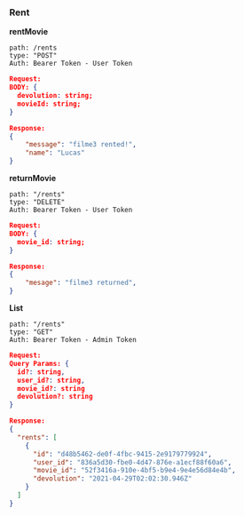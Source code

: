 ### Rent

**rentMovie**

```
path: /rents
type: "POST"
Auth: Bearer Token - User Token
```

```json
Request:
BODY: {
  devolution: string;
  movieId: string;
}
```

```json
Response:
{
    "message": "filme3 rented!",
    "name": "Lucas"
}
```

**returnMovie**

```
path: "/rents"
type: "DELETE"
Auth: Bearer Token - User Token
```

```json
Request:
BODY: {
  movie_id: string;
}
```

```json
Response:
{
    "mesage": "filme3 returned",
}
```

**List**

```
path: "/rents"
type: "GET"
Auth: Bearer Token - Admin Token
```

```json
Request:
Query Params: {
  id?: string,
  user_id?: string,
  movie_id?: string
  devolution?: string
}
```

```json
Response:
{
  "rents": [
    {
      "id": "d48b5462-de0f-4fbc-9415-2e9179779924",
      "user_id": "836a5d30-fbe0-4d47-876e-a1ecf88f60a6",
      "movie_id": "52f3416a-910e-4bf5-b9e4-9e4e56d84e4b",
      "devolution": "2021-04-29T02:02:30.946Z"
    }
  ]
}
```
